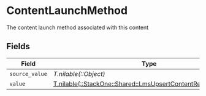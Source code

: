 # ContentLaunchMethod

The content launch method associated with this content


## Fields

| Field                                                                                                                    | Type                                                                                                                     | Required                                                                                                                 | Description                                                                                                              |
| ------------------------------------------------------------------------------------------------------------------------ | ------------------------------------------------------------------------------------------------------------------------ | ------------------------------------------------------------------------------------------------------------------------ | ------------------------------------------------------------------------------------------------------------------------ |
| `source_value`                                                                                                           | *T.nilable(::Object)*                                                                                                    | :heavy_minus_sign:                                                                                                       | N/A                                                                                                                      |
| `value`                                                                                                                  | [T.nilable(::StackOne::Shared::LmsUpsertContentRequestDtoValue)](../../models/shared/lmsupsertcontentrequestdtovalue.md) | :heavy_minus_sign:                                                                                                       | N/A                                                                                                                      |